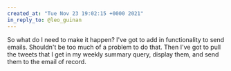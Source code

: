 ```yaml
---
created_at: "Tue Nov 23 19:02:15 +0000 2021"
in_reply_to: @leo_guinan
---
```


So what do I need to make it happen? I've got to add in functionality to send emails. Shouldn't be too much of a problem to do that. Then I've got to pull the tweets that I get in my weekly summary query, display them, and send them to the email of record.